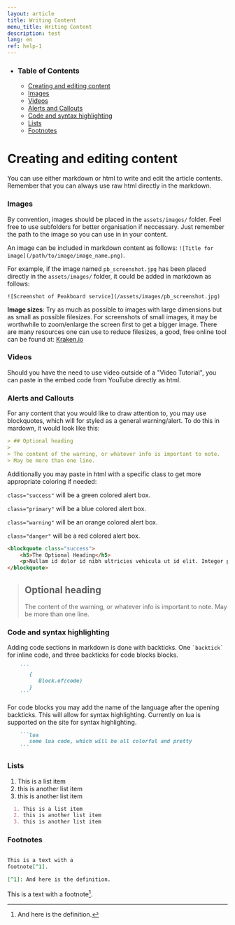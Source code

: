 ```yaml
---
layout: article
title: Writing Content
menu_title: Writing Content
description: test
lang: en
ref: help-1
---
```


 - ### Table of Contents

    + [Creating and editing content](#creating-and-editing-content)
    + [Images](#images)
    + [Videos](#videos)
    + [Alerts and Callouts](#alerts-and-callouts)
    + [Code and syntax highlighting](#code-and-syntax-highlighting)
    + [Lists](#lists)
    + [Footnotes](#footnotes)




# Creating and editing content

You can use either markdown or html to write and edit the article contents. Remember that you can always use raw html directly in the markdown.

### Images

By convention, images should be placed in the `assets/images/` folder. Feel free to use subfolders for better organisation if neccessary. Just remember the path to the image so you can use in in your content.

An image can be included in markdown content as follows: `![Title for image](/path/to/image/image_name.png)`.

For example, if the image named `pb_screenshot.jpg` has been placed directly in the `assets/images/` folder, it could be added in markdown as follows:

`![Screenshot of Peakboard service](/assets/images/pb_screenshot.jpg)`

**Image sizes**: Try as much as possible to images with large dimensions but as small as possible filesizes. For screenshots of small images, it may be worthwhile to zoom/enlarge the screen first to get a bigger image. There are many resources one can use to reduce filesizes, a good, free online tool can be found at: [Kraken.io](https://kraken.io/web-interface)

### Videos

Should you have the need to use video outside of a "Video Tutorial", you can paste in the embed code from YouTube directly as html.

### Alerts and Callouts

For any content that you would like to draw attention to, you may use blockquotes, which will for styled as a general warning/alert. To do this in mardown, it would look like this:

```markdown
> ## Optional heading
>
> The content of the warning, or whatever info is important to note.
> May be more than one line.
```

Additionally you may paste in html with a specific class to get more appropriate coloring if needed:

`class="success"` will be a green colored alert box.

`class="primary"` will be a blue colored alert box.

`class="warning"` will be an orange colored alert box.

`class="danger"` will be a red colored alert box.

```html
<blockquote class="success">
	<h5>The Optional Heading</h5>
	<p>Nullam id dolor id nibh ultricies vehicula ut id elit. Integer posuere erat a ante venenatis dapibus posuere velit aliquet.</p>
</blockquote>
```

> ## Optional heading
>
> The content of the warning, or whatever info is important to note.
> May be more than one line.

### Code and syntax highlighting

Adding code sections in markdown is done with backticks. One `` `backtick` `` for inline code, and three backticks for code blocks blocks.

````markdown
    ```
       {
          Block.of(code)
       }
    ```
````

For code blocks you may add the name of the language after the opening backticks. This will allow for syntax highlighting. Currently on lua is supported on the site for syntax highlighting.

````markdown
    ```lua
       some lua code, which will be all colorful and pretty
    ```
````

### Lists

1. This is a list item
2. this is another list item
3. this is another list item

``` markdown
  1. This is a list item
  2. this is another list item
  3. this is another list item
```

### Footnotes

```markdown

This is a text with a
footnote[^1].

[^1]: And here is the definition.

```


This is a text with a
footnote[^1].

[^1]: And here is the definition.
